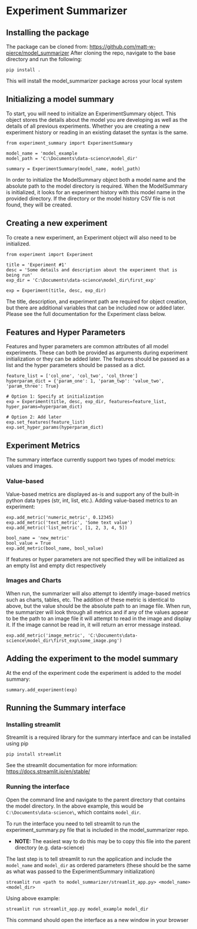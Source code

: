 # Experiment Summarizer

## Installing the package
The package can be cloned from: https://github.com/matt-w-pierce/model_summarizer
After cloning the repo, navigate to the base directory and run the following:

    pip install .
    
This will install the model_summarizer package across your local system

## Initializing a model summary
To start, you will need to initialize an ExperimentSummary object. This object stores the details about the model you are developing as well as the details of all previous experiments.
Whether you are creating a new experiment history or reading in an existing dataset the syntax is the same.

    from experiment_summary import ExperimentSummary
    
    model_name = 'model_example
    model_path = 'C:\Documents\data-science\model_dir'
    
    summary = ExperimentSummary(model_name, model_path)

In order to initialize the ModelSummary object both a model name and the absolute path to the model directory is required. 
When the ModelSummary is initialized, it looks for an experiment history with this model name in the provided directory. If the directory or the model history CSV file is not found, they will be created.

## Creating a new experiment
To create a new experiment, an Experiment object will also need to be initialized.

    from experiment import Experiment
    
    title = 'Experiment #1'
    desc = 'Some details and description about the experiment that is being run'
    exp_dir = 'C:\Documents\data-science\model_dir\first_exp'
    
    exp = Experiment(title, desc, exp_dir)
    
The title, description, and experiment path are required for object creation, but there are additional variables that can be included now or added later.
Please see the full documentation for the Experiment class below. 

## Features and Hyper Parameters
Features and hyper parameters are common attributes of all model experiments. 
These can both be provided as arguments during experiment initialization or they can be added later.
The features should be passed as a list and the hyper parameters should be passed as a dict.

    feature_list = ['col_one', 'col_two', 'col_three']
    hyperparam_dict = {'param_one': 1, 'param_twp': 'value_two', 'param_three': True}
    
    # Option 1: Specify at initialization
    exp = Experiment(title, desc, exp_dir, features=feature_list, hyper_params=hyperparam_dict)
    
    # Option 2: Add later
    exp.set_features(feature_list)
    exp.set_hyper_params(hyperparam_dict)
    

## Experiment Metrics
The summary interface currently support two types of model metrics: values and images. 
### Value-based
Value-based metrics are displayed as-is and support any of the built-in python data types (str, int, list, etc.). 
Adding value-based metrics to an experiment:

    exp.add_metric('numeric_metric', 0.12345)
    exp.add_metric('text_metric', 'Some text value')
    exp.add_metric('list_metric', [1, 2, 3, 4, 5])
    
    bool_name = 'new_metric'
    bool_value = True
    exp.add_metric(bool_name, bool_value)

If features or hyper parameters are not specified they will be initialized as an empty list and empty dict respectively

### Images and Charts
When run, the summarizer will also attempt to identify image-based metrics such as charts, tables, etc.
The addition of these metric is identical to above, but the value should be the absolute path to an image file. 
When run, the summarizer will look through all metrics and if any of the values appear to be the path to an image file it will attempt to read in the image and display it. 
If the image cannot be read in, it will return an error message instead. 

    exp.add_metric('image_metric', 'C:\Documents\data-science\model_dir\first_exp\some_image.png')
    
## Adding the experiment to the model summary
At the end of the experiment code the experiment is added to the model summary:

    summary.add_experiment(exp)

## Running the Summary interface
### Installing streamlit
Streamlit is a required library for the summary interface and can be installed using pip
    
    pip install streamlit
    
See the streamlit documentation for more information: https://docs.streamlit.io/en/stable/

### Running the interface
Open the command line and navigate to the parent directory that contains the model directory. In the above example, this would be `C:\Documents\data-science\`, which contains `model_dir`.

To run the interface you need to tell streamlit to run the experiment_summary.py file that is included in the model_summarizer repo. 
* **NOTE:** The easiest way to do this may be to copy this file into the parent directory (e.g. data-science)

The last step is to tell streamlit to run the application and include the `model_name` and `model_dir` as ordered parameters (these should be the same as what was passed to the ExperimentSummary initialization)

    streamlit run <path to model_summarizer/streamlit_app.py> <model_name> <model_dir>
    
Using above example:

    streamlit run streamlit_app.py model_example model_dir
    
This command should open the interface as a new window in your browser